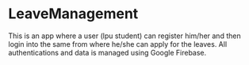 # LeaveManagement
This is an app where a user (lpu student) can register him/her and then login into the same from where he/she can apply for the leaves.
All authentications and data is managed using Google Firebase.
